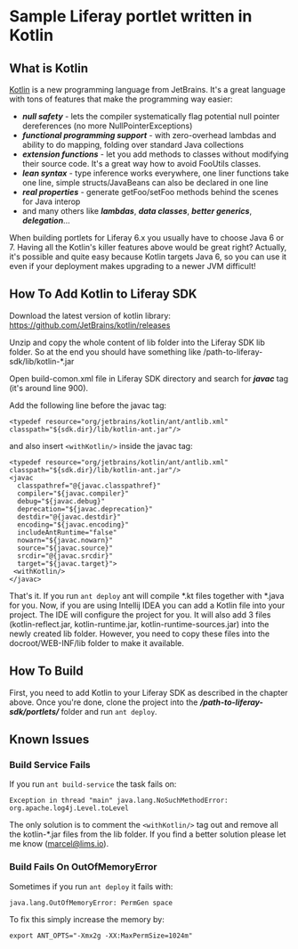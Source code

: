 # Sample Liferay portlet written in Kotlin

## What is Kotlin
[Kotlin](http://kotlinlang.org/) is a new programming language from JetBrains. It's a great language with tons of features that make the programming way easier:

* ***null safety*** - lets the compiler systematically flag potential null pointer dereferences (no more NullPointerExceptions)
* ***functional programming support*** - with zero-overhead lambdas and ability to do mapping, folding over standard Java collections
* ***extension functions*** - let you add methods to classes without modifying their source code. It's a great way how to avoid FooUtils classes.
* ***lean syntax*** - type inference works everywhere, one liner functions take one line, simple structs/JavaBeans can also be declared in one line
* ***real properties*** - generate getFoo/setFoo methods behind the scenes for Java interop
* and many others like ***lambdas***, ***data classes***, ***better generics***, ***delegation***...

When building portlets for Liferay 6.x you usually have to choose Java 6 or 7. Having all the Kotlin's killer features above would be great right? Actually, it's possible and quite easy because Kotlin targets Java 6, so you can use it even if your deployment makes upgrading to a newer JVM difficult!

## How To Add Kotlin to Liferay SDK

Download the latest version of kotlin library:
https://github.com/JetBrains/kotlin/releases

Unzip and copy the whole content of lib folder into the Liferay SDK lib folder. So at the end you should have something like /path-to-liferay-sdk/lib/kotlin-*.jar 

Open build-comon.xml file in Liferay SDK directory and search for ***javac*** tag (it's around line 900). 

Add the following line before the javac tag:

```<typedef resource="org/jetbrains/kotlin/ant/antlib.xml" classpath="${sdk.dir}/lib/kotlin-ant.jar"/>```

and also insert ```<withKotlin/>``` inside the javac tag:

```
<typedef resource="org/jetbrains/kotlin/ant/antlib.xml" classpath="${sdk.dir}/lib/kotlin-ant.jar"/>
<javac
  classpathref="@{javac.classpathref}"
  compiler="${javac.compiler}"
  debug="${javac.debug}"
  deprecation="${javac.deprecation}"
  destdir="@{javac.destdir}"
  encoding="${javac.encoding}"
  includeAntRuntime="false"
  nowarn="${javac.nowarn}"
  source="${javac.source}"
  srcdir="@{javac.srcdir}"
  target="${javac.target}">
 <withKotlin/>
</javac>
```

That's it. If you run ```ant deploy``` ant will compile *.kt files together with *.java for you. 
Now, if you are using Intellij IDEA you can add a Kotlin file into your project. 
The IDE will configure the project for you. It will also add 3 files
(kotlin-reflect.jar, kotlin-runtime.jar, kotlin-runtime-sources.jar) into the newly created lib folder. 
However, you need to copy these files into the docroot/WEB-INF/lib folder to make it available.

## How To Build
First, you need to add Kotlin to your Liferay SDK as described in the chapter above. 
Once you're done, clone the project into the ***/path-to-liferay-sdk/portlets/*** folder and run ```ant deploy```.

## Known Issues
### Build Service Fails
If you run ```ant build-service``` the task fails on:

```
Exception in thread "main" java.lang.NoSuchMethodError: org.apache.log4j.Level.toLevel
```
The only solution is to comment the ```<withKotlin/>``` tag out and remove all the kotlin-*.jar files from the lib folder. 
If you find a better solution please let me know (marcel@lims.io).

### Build Fails On OutOfMemoryError
Sometimes if you run ```ant deploy``` it fails with:

```
java.lang.OutOfMemoryError: PermGen space
```

To fix this simply increase the memory by:

```
export ANT_OPTS="-Xmx2g -XX:MaxPermSize=1024m"
```
